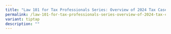 ```yaml
---
title: "Law 101 for Tax Professionals Series: Overview of 2024 Tax Cases"
permalink: /law-101-for-tax-professionals-series-overview-of-2024-tax-cases/
variant: tiptap
description: ""
---
```

<p></p>